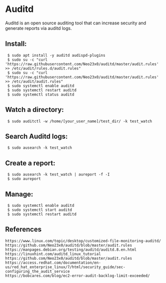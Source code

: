 Auditd
=====

Auditd is an open source auditing tool that can increase security and generate reports via auditd logs.    

Install:
--------

     $ sudo apt install -y auditd audispd-plugins
     $ sudo su -c "curl 'https://raw.githubusercontent.com/Neo23x0/auditd/master/audit.rules' >> /etc/audit/rules.d/audit.rules"
     $ sudo su -c "curl 'https://raw.githubusercontent.com/Neo23x0/auditd/master/audit.rules' >> /etc/audit/audit.rules"
     $ sudo systemctl enable auditd
     $ sudo systemctl restart auditd
     $ sudo systemctl status auditd
  
Watch a directory:
-----------------

     $ sudo auditctl -w /home/[your_user_name]/test_dir/ -k test_watch
  
Search Auditd logs:
------------------

     $ sudo ausearch -k test_watch
  
Create a report:
----------------

     $ sudo ausearch -k test_watch | aureport -f -I 
     $ sudo aureport
  
Manage:
-------

     $ sudo systemctl enable auditd
     $ sudo systemctl start auditd
     $ sudo systemctl restart auditd


References
----------

    https://www.linux.com/topic/desktop/customized-file-monitoring-auditd/
    https://github.com/Neo23x0/auditd/blob/master/audit.rules
    https://manpages.debian.org/testing/auditd/auditd.8.en.html
    https://linuxhint.com/auditd_linux_tutorial
    https://github.com/Neo23x0/auditd/blob/master/audit.rules
    https://access.redhat.com/documentation/en-us/red_hat_enterprise_linux/7/html/security_guide/sec-configuring_the_audit_service
    https://bobcares.com/blog/ec2-error-audit-backlog-limit-exceeded/
 
